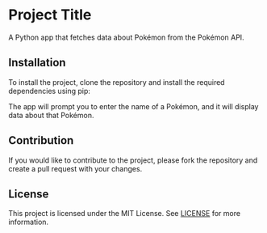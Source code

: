# Project Title

A Python app that fetches data about Pokémon from the Pokémon API.

## Installation

To install the project, clone the repository and install the required dependencies using pip:


The app will prompt you to enter the name of a Pokémon, and it will display data about that Pokémon.

## Contribution

If you would like to contribute to the project, please fork the repository and create a pull request with your changes.

## License

This project is licensed under the MIT License. See [LICENSE](LICENSE) for more information.

